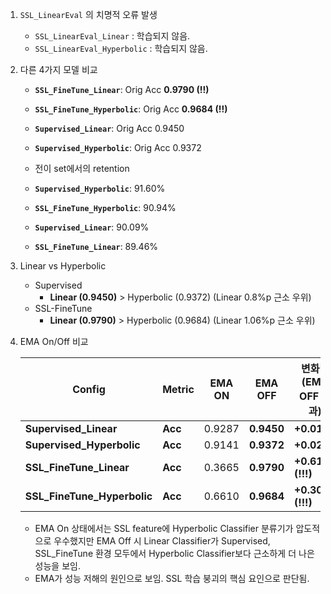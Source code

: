 1. `SSL_LinearEval` 의 치명적 오류 발생
    - `SSL_LinearEval_Linear` : 학습되지 않음.
    - `SSL_LinearEval_Hyperbolic` : 학습되지 않음.
    
2. 다른 4가지 모델 비교
    - **`SSL_FineTune_Linear`**: Orig Acc **0.9790 (!!)**
    - **`SSL_FineTune_Hyperbolic`**: Orig Acc **0.9684 (!!)**
    - **`Supervised_Linear`**: Orig Acc 0.9450
    - **`Supervised_Hyperbolic`**: Orig Acc 0.9372
    
    - 전이 set에서의 retention
    - **`Supervised_Hyperbolic`**: 91.60%
    - **`SSL_FineTune_Hyperbolic`**: 90.94%
    - **`Supervised_Linear`**: 90.09%
    - **`SSL_FineTune_Linear`**: 89.46%
    
3. Linear vs Hyperbolic
    - Supervised
        - **Linear (0.9450)** > Hyperbolic (0.9372) (Linear 0.8%p 근소 우위)
    - SSL-FineTune
        - **Linear (0.9790)** > Hyperbolic (0.9684) (Linear 1.06%p 근소 우위)
        
4. EMA On/Off 비교
    
    
    | **Config** | **Metric** | **EMA ON** | **EMA OFF** | **변화량 (EMA OFF 효과)** |
    | --- | --- | --- | --- | --- |
    | **Supervised_Linear** | **Acc** | 0.9287 | **0.9450** | **+0.0163** |
    | **Supervised_Hyperbolic** | **Acc** | 0.9141 | **0.9372** | **+0.0231** |
    | **SSL_FineTune_Linear** | **Acc** | 0.3665 | **0.9790** | **+0.6125 (!!!)** |
    | **SSL_FineTune_Hyperbolic** | **Acc** | 0.6610 | **0.9684** | **+0.3074 (!!!)** |

    - EMA On 상태에서는 SSL feature에 Hyperbolic Classifier 분류기가 압도적으로 우수했지만 EMA Off 시 Linear Classifier가 Supervised, SSL_FineTune 환경 모두에서 Hyperbolic Classifier보다 근소하게 더 나은 성능을 보임.
    - EMA가 성능 저해의 원인으로 보임. SSL 학습 붕괴의 핵심 요인으로 판단됨.